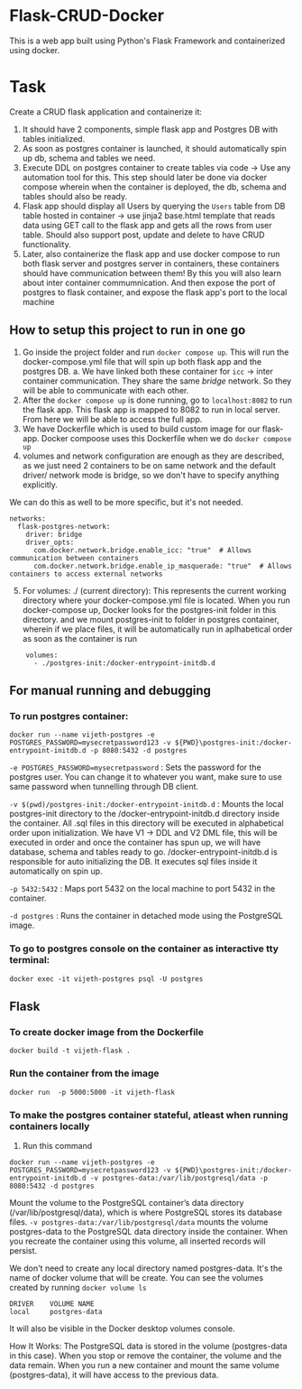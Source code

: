 # Flask-CRUD-Docker
This is a web app built using Python's Flask Framework and containerized using docker. 


# Task
Create a CRUD flask application and containerize it:
1. It should have 2 components, simple flask app and Postgres DB with tables initialized. 
2. As soon as postgres container is launched, it should automatically spin up db, schema and tables we need.
3. Execute DDL on postgres container to create tables via code -> Use any automation tool for this. This step should later be done via docker compose wherein when the container is deployed, the db, schema and tables should also be ready.
4. Flask app should display all Users by querying the `Users` table from DB table hosted in container -> use jinja2 base.html template that reads data using GET call to the flask app and gets all the rows from user table. Should also support post, update and delete to have CRUD functionality.
5. Later, also containerize the flask app and use docker compose to run both flask server and postgres server in containers, these containers should have communication between them! By this you will also learn about inter container commumnication. And then expose the port of postgres to flask container, and expose the flask app's port to the local machine


## How to setup this project to run in one go
1. Go inside the project folder and run `docker compose up`. This will run the docker-compose.yml file that will spin up both flask app and the postgres DB.
    a. We have linked both these container for `icc` -> inter container communication. They share the same *bridge* network. So they will be able to communicate with each other.
2. After the `docker compose up` is done running, go to `localhost:8082` to run the flask app. This flask app is mapped to 8082 to run in local server. From here we will be able to access the full app.
3. We have Dockerfile which is used to build custom image for our flask-app. Docker compoose uses this Dockerfile when we do `docker compose up`
4. volumes and network configuration are enough as they are described, as we just need 2 containers to be on same network and the default driver/ network mode is bridge, so we don't have to specify anything explicitly.

We can do this as well to be more specific, but it's not needed.
```
networks:
  flask-postgres-network:
    driver: bridge
    driver_opts:
      com.docker.network.bridge.enable_icc: "true"  # Allows communication between containers
      com.docker.network.bridge.enable_ip_masquerade: "true"  # Allows containers to access external networks
```

5. For volumes:
./ (current directory): This represents the current working directory where your docker-compose.yml file is located. When you run docker-compose up, Docker looks for the postgres-init folder in this directory.
and we mount postgres-init to folder in postgres container, wherein if we place files, it will be automatically run in aplhabetical order as soon as the container is run

```
    volumes:
      - ./postgres-init:/docker-entrypoint-initdb.d
```

## For manual running and debugging
### To run postgres container:

```
docker run --name vijeth-postgres -e POSTGRES_PASSWORD=mysecretpassword123 -v ${PWD}\postgres-init:/docker-entrypoint-initdb.d -p 8080:5432 -d postgres
```
`-e POSTGRES_PASSWORD=mysecretpassword` : Sets the password for the postgres user. You can change it to whatever you want, make sure to use same password when tunnelling through DB client.

`-v $(pwd)/postgres-init:/docker-entrypoint-initdb.d` : Mounts the local postgres-init directory to the /docker-entrypoint-initdb.d directory inside the container. All .sql files in this directory will be executed in alphabetical order upon initialization.
We have V1 -> DDL and V2 DML file, this will be executed in order and once the container has spun up, we will have database, schema and tables ready to go.
/docker-entrypoint-initdb.d is responsible for auto initializing the DB. It executes sql files inside it automatically on spin up.


`-p 5432:5432` : Maps port 5432 on the local machine to port 5432 in the container.

`-d postgres` : Runs the container in detached mode using the PostgreSQL image.


### To go to postgres console on the container as interactive tty terminal:
```
docker exec -it vijeth-postgres psql -U postgres
```

## Flask
### To create docker image from the Dockerfile
```
docker build -t vijeth-flask .
```
### Run the container from the image
```
docker run  -p 5000:5000 -it vijeth-flask
```

### To make the postgres container stateful, atleast when running containers locally
1. Run this command
```
docker run --name vijeth-postgres -e POSTGRES_PASSWORD=mysecretpassword123 -v ${PWD}\postgres-init:/docker-entrypoint-initdb.d -v postgres-data:/var/lib/postgresql/data -p 8080:5432 -d postgres
```
Mount the volume to the PostgreSQL container’s data directory (/var/lib/postgresql/data), which is where PostgreSQL stores its database files.
`-v postgres-data:/var/lib/postgresql/data` mounts the volume postgres-data to the PostgreSQL data directory inside the container.
When you recreate the container using this volume, all inserted records will persist.

We don't need to create any local directory named postgres-data. It's the name of docker volume that will be create. You can see the volumes created by running 
`docker volume ls`
```
DRIVER    VOLUME NAME  
local     postgres-data
```
It will also be visible in the Docker desktop volumes console.

How It Works:
The PostgreSQL data is stored in the volume (postgres-data in this case).
When you stop or remove the container, the volume and the data remain.
When you run a new container and mount the same volume (postgres-data), it will have access to the previous data.